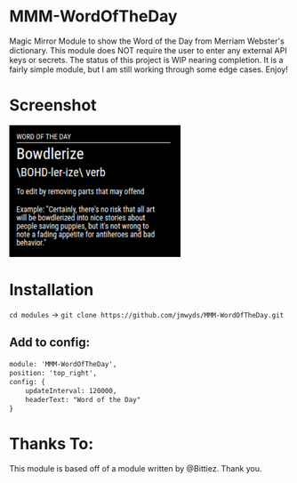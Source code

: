 # MMM-WordOfTheDay
Magic Mirror Module to show the Word of the Day from Merriam Webster's dictionary. This module does NOT require the user to enter any external API keys or secrets. The status of this project is WIP nearing completion. It is a fairly simple module, but I am still working through some edge cases. Enjoy!

# Screenshot
![Image of Word of the Day Module](wotdPic.png)


# Installation
`cd modules` -> `git clone https://github.com/jmwyds/MMM-WordOfTheDay.git`

## Add to config:
```
module: 'MMM-WordOfTheDay',
position: 'top_right',
config: {
	updateInterval: 120000,
	headerText: "Word of the Day"
}
```

# Thanks To:
This module is based off of a module written by @Bittiez. Thank you.
